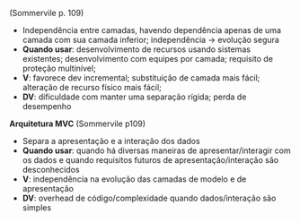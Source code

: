 (Sommervile p. 109)
* Independência entre camadas, havendo dependência apenas de uma camada com sua camada inferior; independência -> evolução segura
* **Quando usar**: desenvolvimento de recursos usando sistemas existentes; desenvolvimento com equipes por camada; requisito de proteção multinível;
* **V**: favorece dev incremental; substituição de camada mais fácil; alteração de recurso físico mais fácil;
* **DV**: dificuldade com manter uma separação rígida; perda de desempenho


**Arquitetura MVC** (Sommervile p109)
* Separa a apresentação e a interação dos dados
* **Quando usar**: quando há diversas maneiras de apresentar/interagir com os dados e quando requisitos futuros de apresentação/interação são desconhecidos
* **V**: independência na evolução das camadas de modelo e de apresentação
* **DV**: overhead de código/complexidade quando dados/interação são simples